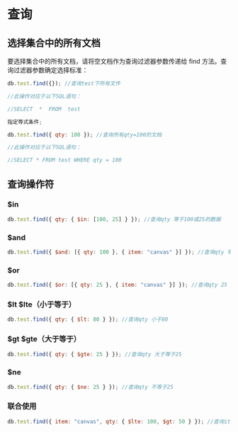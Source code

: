 # 查询

## 选择集合中的所有文档

要选择集合中的所有文档，请将空文档作为查询过滤器参数传递给 find 方法。查询过滤器参数确定选择标准：

```js
db.test.find({}); //查询test下所有文件

//此操作对应于以下SQL语句：

//SELECT  *  FROM  test

指定等式条件;

db.test.find({ qty: 100 }); //查询所有qty=100的文档

//此操作对应于以下SQL语句：

//SELECT * FROM test WHERE qty = 100
```

## 查询操作符

### $in

```js
db.test.find({ qty: { $in: [100, 25] } }); //查询qty 等于100或25的数据
```

### $and

```js
db.test.find({ $and: [{ qty: 100 }, { item: "canvas" }] }); //查询qty 等于100 且item为canvas的数据
```

### $or

```js
db.test.find({ $or: [{ qty: 25 }, { item: "canvas" }] }); //查询qty 25 或 item为canvas的数据
```

### $lt $lte（小于等于）

```js
db.test.find({ qty: { $lt: 80 } }); //查询qty 小于80
```

### $gt $gte（大于等于）

```js
db.test.find({ qty: { $gte: 25 } }); //查询qty 大于等于25
```

### $ne

```js
db.test.find({ qty: { $ne: 25 } }); //查询qty 不等于25
```

### 联合使用

```js
db.test.find({ item: "canvas", qty: { $lte: 100, $gt: 50 } }); //查询item为canvas 且qty小于等于100 大于50
```

